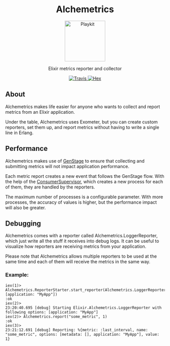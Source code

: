 <h1 align="center">Alchemetrics</h1>

<p align="center">
  <img alt="Playkit" src="https://github.com/globocom/alchemetrics/blob/master/assets/alchemetrics.png?raw=true" width="128">
</p>

<p align="center">
  Elixir metrics reporter and collector
</p>

<p align="center">
  <a href="https://travis-ci.org/globocom/alchemetrics">
    <img alt="Travis" src="https://travis-ci.org/globocom/alchemetrics.svg">
  </a>
  <a href="https://hex.pm/packages/alchemetrics">
    <img alt="Hex" src="https://img.shields.io/hexpm/dt/alchemetrics.svg">
  </a>
</p>

## About
Alchemetrics makes life easier for anyone who wants to collect and report metrics from an Elixir application.

Under the table, Alchemetrics uses Exometer, but you can create custom reporters, set them up, and report metrics without having to write a single line in Erlang.

## Performance
Alchemetrics makes use of [GenStage](https://hexdocs.pm/gen_stage/GenStage.html) to ensure that collecting and submitting metrics will not impact application performance.

Each metric report creates a new event that follows the GenStage flow. With the help of the [ConsumerSupervisor](https://hexdocs.pm/gen_stage/ConsumerSupervisor.html), which creates a new process for each of them, they are handled by the reporters.

The maximum number of processes is a configurable parameter. With more processes, the accuracy of values is higher, but the performance impact will also be greater.

## Debugging
Alchemetrics comes with a reporter called Alchemetrics.LoggerReporter, which just write all the stuff it receives into debug logs. It can be useful to visualize how reporters are receiving metrics from your application.

Please note that Alchemetrics allows multiple reporters to be used at the same time and each of them will receive the metrics in the same way.

### Example:
```
iex(1)> Alchemetrics.ReporterStarter.start_reporter(Alchemetrics.LoggerReporter, [application: "MyApp"])
:ok
iex(2)>
23:20:40.695 [debug] Starting Elixir.Alchemetrics.LoggerReporter with following options: [application: "MyApp"]
iex(2)> Alchemetrics.report("some_metric", 1)
:ok
iex(3)>
23:21:12.691 [debug] Reporting: %{metric: :last_interval, name: "some_metric", options: [metadata: [], application: "MyApp"], value: 1}
```
